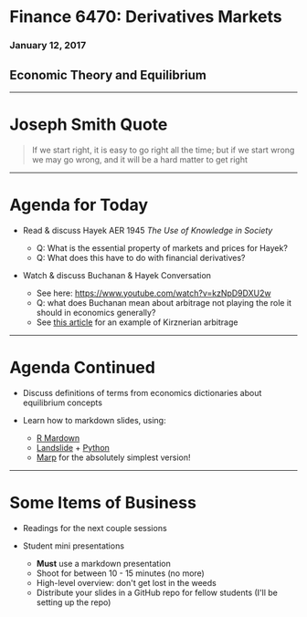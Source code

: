 # Finance 6470: Derivatives Markets

### January 12, 2017

## Economic Theory and Equilibrium

---

# Joseph Smith Quote

> If we start right, it is easy to go right all the time; but if we start wrong we may go wrong, and it will be a hard matter to get right


---

# Agenda for Today

* Read & discuss Hayek AER 1945 _The Use of Knowledge in Society_
	- Q: What is the essential property of markets and prices for Hayek?
	- Q: What does this have to do with financial derivatives?

* Watch & discuss Buchanan & Hayek Conversation
	- See here: https://www.youtube.com/watch?v=kzNpD9DXU2w
	- Q: what does Buchanan mean about arbitrage not playing the role it should in economics generally?
	- See [this article](https://goo.gl/sstStr) for an example of Kirznerian arbitrage

---

# Agenda Continued

* Discuss definitions of terms from economics dictionaries about equilibrium concepts

* Learn how to markdown slides, using:
	- [R Mardown](http://rmarkdown.rstudio.com/)
	- [Landslide](https://github.com/adamzap/landslide) + [Python](https://www.continuum.io/downloads)
	- [Marp](https://yhatt.github.io/marp/) for the absolutely simplest version!
	
	
---

# Some Items of Business

* Readings for the next couple sessions

* Student mini presentations
	- __Must__ use a markdown presentation
	- Shoot for between 10 - 15 minutes (no more)
	- High-level overview: don't get lost in the weeds
	- Distribute your slides in a GitHub repo for fellow students (I'll be setting up the repo)
